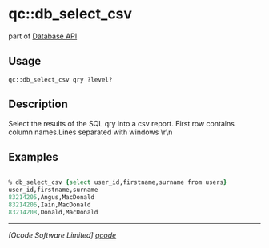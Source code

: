 qc::db_select_csv
=================

part of [Database API](../db.md)

Usage
-----
`qc::db_select_csv qry ?level?`

Description
-----------
Select the results of the SQL qry into a csv report. First row contains column names.Lines separated with windows \\r\\n

Examples
--------
```tcl

% db_select_csv {select user_id,firstname,surname from users}
user_id,firstname,surname
83214205,Angus,MacDonald
83214206,Iain,MacDonald
83214208,Donald,MacDonald

```

----------------------------------
*[Qcode Software Limited] [qcode]*

[qcode]: http://www.qcode.co.uk "Qcode Software"